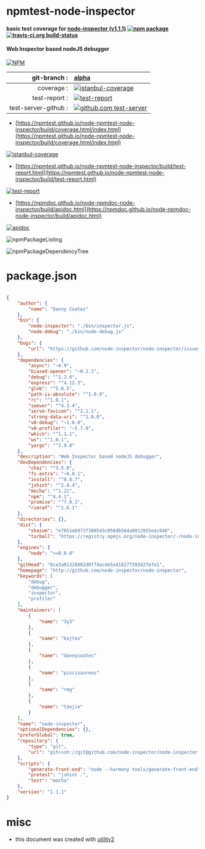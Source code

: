 # npmtest-node-inspector

#### basic test coverage for  [node-inspector (v1.1.1)](http://github.com/node-inspector/node-inspector)  [![npm package](https://img.shields.io/npm/v/npmtest-node-inspector.svg?style=flat-square)](https://www.npmjs.org/package/npmtest-node-inspector) [![travis-ci.org build-status](https://api.travis-ci.org/npmtest/node-npmtest-node-inspector.svg)](https://travis-ci.org/npmtest/node-npmtest-node-inspector)

#### Web Inspector based nodeJS debugger

[![NPM](https://nodei.co/npm/node-inspector.png?downloads=true&downloadRank=true&stars=true)](https://www.npmjs.com/package/node-inspector)

| git-branch : | [alpha](https://github.com/npmtest/node-npmtest-node-inspector/tree/alpha)|
|--:|:--|
| coverage : | [![istanbul-coverage](https://npmtest.github.io/node-npmtest-node-inspector/build/coverage.badge.svg)](https://npmtest.github.io/node-npmtest-node-inspector/build/coverage.html/index.html)|
| test-report : | [![test-report](https://npmtest.github.io/node-npmtest-node-inspector/build/test-report.badge.svg)](https://npmtest.github.io/node-npmtest-node-inspector/build/test-report.html)|
| test-server-github : | [![github.com test-server](https://npmtest.github.io/node-npmtest-node-inspector/GitHub-Mark-32px.png)](https://npmtest.github.io/node-npmtest-node-inspector/build/app/index.html) | | build-artifacts : | [![build-artifacts](https://npmtest.github.io/node-npmtest-node-inspector/glyphicons_144_folder_open.png)](https://github.com/npmtest/node-npmtest-node-inspector/tree/gh-pages/build)|

- [https://npmtest.github.io/node-npmtest-node-inspector/build/coverage.html/index.html](https://npmtest.github.io/node-npmtest-node-inspector/build/coverage.html/index.html)

[![istanbul-coverage](https://npmtest.github.io/node-npmtest-node-inspector/build/screenCapture.buildCi.browser.%252Ftmp%252Fbuild%252Fcoverage.lib.html.png)](https://npmtest.github.io/node-npmtest-node-inspector/build/coverage.html/index.html)

- [https://npmtest.github.io/node-npmtest-node-inspector/build/test-report.html](https://npmtest.github.io/node-npmtest-node-inspector/build/test-report.html)

[![test-report](https://npmtest.github.io/node-npmtest-node-inspector/build/screenCapture.buildCi.browser.%252Ftmp%252Fbuild%252Ftest-report.html.png)](https://npmtest.github.io/node-npmtest-node-inspector/build/test-report.html)

- [https://npmdoc.github.io/node-npmdoc-node-inspector/build/apidoc.html](https://npmdoc.github.io/node-npmdoc-node-inspector/build/apidoc.html)

[![apidoc](https://npmdoc.github.io/node-npmdoc-node-inspector/build/screenCapture.buildCi.browser.%252Ftmp%252Fbuild%252Fapidoc.html.png)](https://npmdoc.github.io/node-npmdoc-node-inspector/build/apidoc.html)

![npmPackageListing](https://npmtest.github.io/node-npmtest-node-inspector/build/screenCapture.npmPackageListing.svg)

![npmPackageDependencyTree](https://npmtest.github.io/node-npmtest-node-inspector/build/screenCapture.npmPackageDependencyTree.svg)



# package.json

```json

{
    "author": {
        "name": "Danny Coates"
    },
    "bin": {
        "node-inspector": "./bin/inspector.js",
        "node-debug": "./bin/node-debug.js"
    },
    "bugs": {
        "url": "https://github.com/node-inspector/node-inspector/issues"
    },
    "dependencies": {
        "async": "~0.9",
        "biased-opener": "~0.2.2",
        "debug": "^2.2.0",
        "express": "^4.12.3",
        "glob": "^5.0.5",
        "path-is-absolute": "^1.0.0",
        "rc": "^1.0.1",
        "semver": "^4.3.4",
        "serve-favicon": "^2.1.1",
        "strong-data-uri": "^1.0.0",
        "v8-debug": "~1.0.0",
        "v8-profiler": "~5.7.0",
        "which": "^1.1.1",
        "ws": "^1.0.1",
        "yargs": "^3.9.0"
    },
    "description": "Web Inspector based nodeJS debugger",
    "devDependencies": {
        "chai": "^3.5.0",
        "fs-extra": "~0.8.1",
        "install": "^0.8.7",
        "jshint": "^2.4.4",
        "mocha": "^1.21",
        "npm": "^4.4.1",
        "promise": "^7.0.3",
        "rimraf": "^2.6.1"
    },
    "directories": {},
    "dist": {
        "shasum": "e7851eb973f380543c058db564a9812055eac640",
        "tarball": "https://registry.npmjs.org/node-inspector/-/node-inspector-1.1.1.tgz"
    },
    "engines": {
        "node": ">=0.8.0"
    },
    "gitHead": "0ce3a01328802d0f74acde5a416277393427e7e1",
    "homepage": "http://github.com/node-inspector/node-inspector",
    "keywords": [
        "debug",
        "debugger",
        "inspector",
        "profiler"
    ],
    "maintainers": [
        {
            "name": "3y3"
        },
        {
            "name": "bajtos"
        },
        {
            "name": "dannycoates"
        },
        {
            "name": "piscisaureus"
        },
        {
            "name": "rmg"
        },
        {
            "name": "taojie"
        }
    ],
    "name": "node-inspector",
    "optionalDependencies": {},
    "preferGlobal": true,
    "repository": {
        "type": "git",
        "url": "git+ssh://git@github.com/node-inspector/node-inspector.git"
    },
    "scripts": {
        "generate-front-end": "node --harmony tools/generate-front-end",
        "pretest": "jshint .",
        "test": "mocha"
    },
    "version": "1.1.1"
}
```



# misc
- this document was created with [utility2](https://github.com/kaizhu256/node-utility2)
